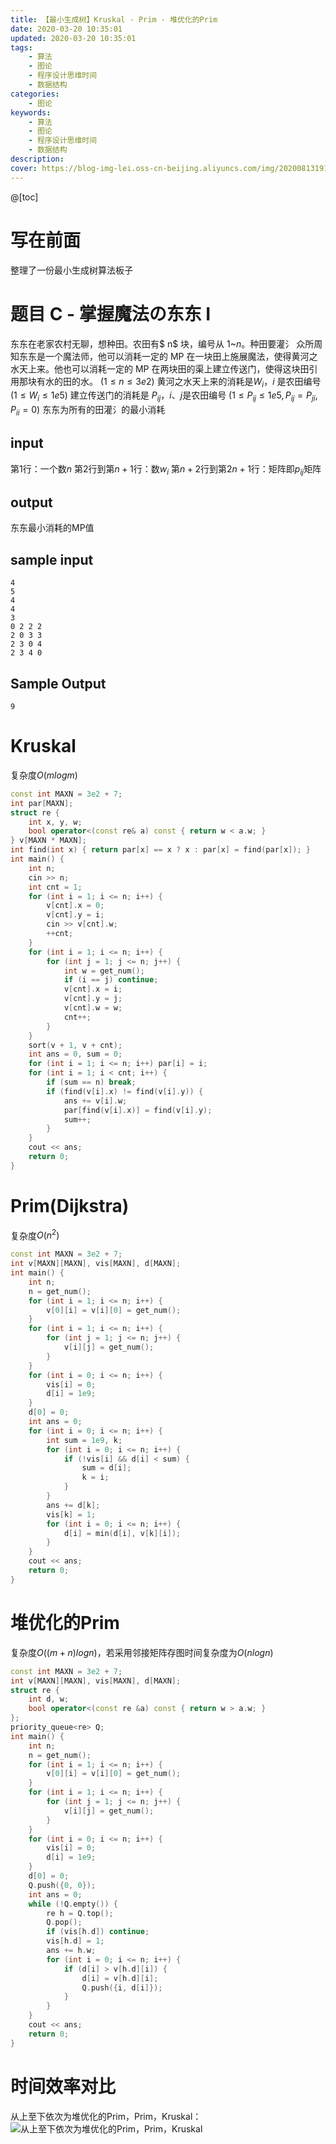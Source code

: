 ```yaml
---
title: 【最小生成树】Kruskal - Prim - 堆优化的Prim
date: 2020-03-20 10:35:01
updated: 2020-03-20 10:35:01
tags:
    - 算法
    - 图论
    - 程序设计思维时间
    - 数据结构
categories: 
	- 图论
keywords:
    - 算法
    - 图论
    - 程序设计思维时间
    - 数据结构
description: 
cover: https://blog-img-lei.oss-cn-beijing.aliyuncs.com/img/20200813191444.png
---
```

@[toc]
# 写在前面

整理了一份最小生成树算法板子

# 题目 C - 掌握魔法の东东 I

东东在老家农村无聊，想种田。农田有$ n$ 块，编号从 1~$n$。种田要灌氵
众所周知东东是一个魔法师，他可以消耗一定的 MP 在一块田上施展魔法，使得黄河之水天上来。他也可以消耗一定的 MP 在两块田的渠上建立传送门，使得这块田引用那块有水的田的水。 $(1 \le n \le 3e2)$
黄河之水天上来的消耗是$W_i$，$i$ 是农田编号 $(1 \le W_i \le 1e5)$
建立传送门的消耗是 $P_{ij}$，$i$、$j$是农田编号 $(1 \le P_{ij}  \le 1e5, P_{ij} = P_{ji}, P_{ii} =0)$
东东为所有的田灌氵的最小消耗

## input

第1行：一个数$n$
第2行到第$n+1$行：数$w_i$
第$n+2$行到第$2n+1$行：矩阵即$p_{ij}$矩阵

## output

东东最小消耗的MP值

## sample input

```shel
4
5
4
4
3
0 2 2 2
2 0 3 3
2 3 0 4
2 3 4 0
```

## Sample Output

```shel
9
```

# Kruskal 

复杂度$O(mlogm)$

```cpp
const int MAXN = 3e2 + 7;
int par[MAXN];
struct re {
    int x, y, w;
    bool operator<(const re& a) const { return w < a.w; }
} v[MAXN * MAXN];
int find(int x) { return par[x] == x ? x : par[x] = find(par[x]); }
int main() {
    int n;
    cin >> n;
    int cnt = 1;
    for (int i = 1; i <= n; i++) {
        v[cnt].x = 0;
        v[cnt].y = i;
        cin >> v[cnt].w;
        ++cnt;
    }
    for (int i = 1; i <= n; i++) {
        for (int j = 1; j <= n; j++) {
            int w = get_num();
            if (i == j) continue;
            v[cnt].x = i;
            v[cnt].y = j;
            v[cnt].w = w;
            cnt++;
        }
    }
    sort(v + 1, v + cnt);
    int ans = 0, sum = 0;
    for (int i = 1; i <= n; i++) par[i] = i;
    for (int i = 1; i < cnt; i++) {
        if (sum == n) break;
        if (find(v[i].x) != find(v[i].y)) {
            ans += v[i].w;
            par[find(v[i].x)] = find(v[i].y);
            sum++;
        }
    }
    cout << ans;
    return 0;
}
```

# Prim(Dijkstra)

复杂度$O(n^2)$

```cpp
const int MAXN = 3e2 + 7;
int v[MAXN][MAXN], vis[MAXN], d[MAXN];
int main() {
    int n;
    n = get_num();
    for (int i = 1; i <= n; i++) {
        v[0][i] = v[i][0] = get_num();
    }
    for (int i = 1; i <= n; i++) {
        for (int j = 1; j <= n; j++) {
            v[i][j] = get_num();
        }
    }
    for (int i = 0; i <= n; i++) {
        vis[i] = 0;
        d[i] = 1e9;
    }
    d[0] = 0;
    int ans = 0;
    for (int i = 0; i <= n; i++) {
        int sum = 1e9, k;
        for (int i = 0; i <= n; i++) {
            if (!vis[i] && d[i] < sum) {
                sum = d[i];
                k = i;
            }
        }
        ans += d[k];
        vis[k] = 1;
        for (int i = 0; i <= n; i++) {
            d[i] = min(d[i], v[k][i]);
        }
    }
    cout << ans;
    return 0;
}
```

# 堆优化的Prim

复杂度$O((m+n)logn)$，若采用邻接矩阵存图时间复杂度为$O(nlogn)$

```cpp
const int MAXN = 3e2 + 7;
int v[MAXN][MAXN], vis[MAXN], d[MAXN];
struct re {
    int d, w;
    bool operator<(const re &a) const { return w > a.w; }
};
priority_queue<re> Q;
int main() {
    int n;
    n = get_num();
    for (int i = 1; i <= n; i++) {
        v[0][i] = v[i][0] = get_num();
    }
    for (int i = 1; i <= n; i++) {
        for (int j = 1; j <= n; j++) {
            v[i][j] = get_num();
        }
    }
    for (int i = 0; i <= n; i++) {
        vis[i] = 0;
        d[i] = 1e9;
    }
    d[0] = 0;
    Q.push({0, 0});
    int ans = 0;
    while (!Q.empty()) {
        re h = Q.top();
        Q.pop();
        if (vis[h.d]) continue;
        vis[h.d] = 1;
        ans += h.w;
        for (int i = 0; i <= n; i++) {
            if (d[i] > v[h.d][i]) {
                d[i] = v[h.d][i];
                Q.push({i, d[i]});
            }
        }
    }
    cout << ans;
    return 0;
}
```

# 时间效率对比
从上至下依次为堆优化的Prim，Prim，Kruskal：
![从上至下依次为堆优化的Prim，Prim，Kruskal](https://blog-img-lei.oss-cn-beijing.aliyuncs.com/img/20200813192903.png)
